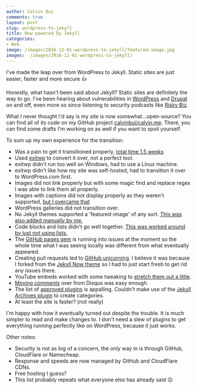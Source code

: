 ```yaml
---
author: Calvin Bui
comments: true
layout: post
slug: wordpress-to-jekyll
title: Now powered by Jekyll
categories:
- Web
image: /images/2016-12-01-wordpress-to-jekyll/featured-image.jpg
images:  /images/2016-12-01-wordpress-to-jekyll/
---
```


I've made the leap over from WordPress to Jekyll. Static sites are just easier, faster and more secure :thumbsup:

<!-- more -->

Honestly, what hasn't been said about Jekyll? Static sites are definitely the way to go. I've been hearing about vulnerabilities in [WordPress](https://wpvulndb.com/) and [Drupal](https://www.drupal.org/security) on and off, even more so since listening to security podcasts like [Risky Biz](http://risky.biz/).

What I never thought I'd say is my site is now somewhat...open-source? You can find all of its code on my GitHub project [calvinbui/calvin.me](https://github.com/calvinbui/calvin.me). There, you can find some drafts I'm working on as well if you want to spoil yourself.

To sum up my own experience for the transition:

* Was a pain to get it transitioned properly, [total time 1.5 weeks](https://github.com/calvinbui/calvin.me/graphs/commit-activity)
* Used [exitwp](https://github.com/thomasf/exitwp) to convert it over, not a perfect tool.
* exitwp didn't run too well on Windows, had to use a Linux machine.
* exitwp didn't like how my site was self-hosted, had to transition it over to WordPress.com first.
* Images did not link properly but with some magic find and replace regex I was able to link them all properly.
* Images with captions did not display properly as they weren't supported, [but I overcame that](https://github.com/calvinbui/calvin.me/commits/master/_includes/caption.html)
* WordPress galleries did not transition over.
* No Jekyll themes supported a 'featured-image' of any sort. [This was also added manually by me.](https://github.com/calvinbui/calvin.me/commit/0d674dc8ac464c9e648d29ddbc69412f1db12651)
* Code blocks and lists didn't go well together. [This was worked around by just not using lists.](https://github.com/calvinbui/calvin.me/commit/72755d82330af82a411cf3bbd6d117d1514c5d5f)
* The [GitHub pages gem](https://github.com/github/pages-gem) is running into issues at the moment so the whole time what I was seeing locally was different from what eventually appeared.
* Creating pull requests led to [GitHub unicorning](https://github.com/503.html). I believe it was because I forked from the [Jekyll Now theme](https://github.com/barryclark/jekyll-now) so I had to just start fresh to get rid any issues there.
* YouTube embeds worked with some tweaking to [stretch them out a little](https://benmarshall.me/responsive-iframes/).
* [Moving comments](https://help.disqus.com/customer/portal/articles/466255-importing-comments-from-wordpress) over from Disqus was easy enough.
* The list of [approved plugins](https://pages.github.com/versions/) is appalling. Couldn't make use of the [Jekyll Archives plugin](https://github.com/jekyll/jekyll-archives) to create categories.
* At least the site is faster? \(not really\)

I'm happy with how it eventually turned out despite the trouble. It is much simpler to read and make changes to. I don't need a slew of plugins to get everything running perfectly like on WordPress, because it just works.

Other notes:

* Security is not as big of a concern, the only way in is through GitHub, CloudFlare or Namecheap.
* Response and speeds are now managed by GitHub and CloudFlare CDNs.
* Free hosting I guess?
* This list probably repeats what everyone else has already said :pensive:
